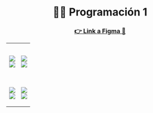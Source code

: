 <h1 align="center">🧑‍💻 Programación 1</h1>
<h3 align="center">
  
[👉 Link a Figma 🎨](https://www.figma.com/file/eMVja4xZXQaOs7R6Dxjofd/Grupo_B?type=design&node-id=0%3A1&mode=design&t=wmPhyalveFt5GsZg-1)

</h3>

<table align="center">
  <tr>
    <td>
      <!-- Federico Davara -->
      <div align="justify">
        <!-- Profile -->
        <p align="center">
          <samp>
            <b>
              <br>
              <img src="https://images.weserv.nl/?url=https://avatars.githubusercontent.com/u/63648657?v=latest&h=128&w=128&fit=cover&mask=circle&maxage=1s">
            </b>
            <br>
            <img src="https://readme-typing-svg.herokuapp.com/?font=Iosevka&duration=3000&pause=1000&color=FFFFFF&center=true&width=435&lines=Federico+Gabriel+Davara+Herrera;Legajo%3A+59098;f.davara%40alumno.um.edu.ar">
          </samp>
        </p>
      </div>
    </td>
    <td>
      <!-- Marcos Díaz -->
      <div align="justify">
        <!-- Profile -->
        <p align="center">
          <samp>
            <b>
              <br>
              <img src="https://images.weserv.nl/?url=https://avatars.githubusercontent.com/u/102602403?v=latest&h=128&w=128&fit=cover&mask=circle&maxage=1s">
            </b>
            <br>
            <img src="https://readme-typing-svg.herokuapp.com/?font=Iosevka&duration=3000&pause=1000&color=FFFFFF&center=true&width=435&lines=Marcos+Nicol%C3%A1s+D%C3%ADaz;Legajo%3A+61177;mani.diaz%40alumno.um.edu.ar">
            <br>
            <b>
            </b>
          </samp>
        </p>
      </div>
    </td>
  </tr>
  <tr>
    <td>
      <!-- Victor Giménez -->
      <div align="justify">
        <!-- Profile -->
        <p align="center">
          <samp>
            <b>
              <br>
              <img src="https://images.weserv.nl/?url=https://avatars.githubusercontent.com/u/90203317?v=latest&h=128&w=128&fit=cover&mask=circle&maxage=1s">
            </b>
            <br>
            <img src="https://readme-typing-svg.herokuapp.com/?font=Iosevka&duration=3000&pause=1000&color=FFFFFF&center=true&width=435&lines=Victor+Benjam%C3%ADn+Gim%C3%A9nez;Legajo%3A+61174;vb.gimenez%40alumno.um.edu.ar">
            <br>
            <b>
            </b>
          </samp>
        </p>
      </div>
    </td>
    <td>
      <!-- Adriano Tisera -->
      <div align="justify">
        <!-- Profile -->
        <p align="center">
          <samp>
            <b>
              <br>
              <img src="https://images.weserv.nl/?url=https://avatars.githubusercontent.com/u/96461803?v=latest&h=128&w=128&fit=cover&mask=circle&maxage=1s">
            </b>
            <br>
            <img src="https://readme-typing-svg.herokuapp.com/?font=Iosevka&duration=3000&pause=1000&color=FFFFFF&center=true&width=435&lines=Adriano+Gabriel+Tisera+Aguilera;Legajo%3A+59059;ag.tisera%40alumno.um.edu.ar">
            <br>
            <b>
            </b>
          </samp>
        </p>
      </div>
    </td>
  </tr>
</table>
